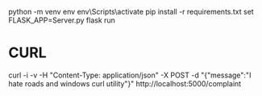 python -m venv env
env\Scripts\activate
pip install -r requirements.txt
set FLASK_APP=Server.py
flask run


# CURL
curl -i -v -H "Content-Type: application/json" -X POST -d "{\"message\":\"I hate  roads and windows curl utility\"}" http://localhost:5000/complaint